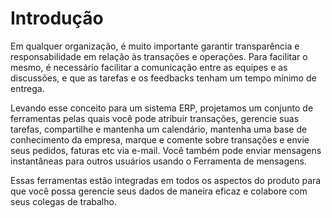 # Introdução



Em qualquer organização, é muito importante garantir transparência e responsabilidade em relação às transações e operações. Para facilitar o mesmo, é necessário facilitar a comunicação entre as equipes e as discussões, e que as tarefas e os feedbacks tenham um tempo mínimo de entrega.


Levando esse conceito para um sistema ERP, projetamos um conjunto de ferramentas pelas quais você pode atribuir transações,
gerencie suas tarefas, compartilhe e mantenha um calendário, mantenha uma base de conhecimento da empresa, marque e comente sobre transações e envie seus pedidos, faturas
etc via e-mail. Você também pode enviar mensagens instantâneas para outros usuários usando o
Ferramenta de mensagens.


Essas ferramentas estão integradas em todos os aspectos do produto para que você possa
gerencie seus dados de maneira eficaz e colabore com seus colegas de trabalho.



